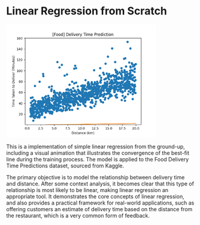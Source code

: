# Linear Regression from Scratch

<img src="lr.gif" width=400>

This is a implementation of simple linear regression from the ground-up, including a visual animation that illustrates the convergence of the best-fit line during the training process. The model is applied to the Food Delivery Time Predictions dataset, sourced from Kaggle.

The primary objective is to model the relationship between delivery time and distance. After some context analysis, it becomes clear that this type of relationship is most likely to be linear, making linear regression an appropriate tool. It demonstrates the core concepts of linear regression, and also provides a practical framework for real-world applications, such as offering customers an estimate of delivery time based on the distance from the restaurant, which is a very common form of feedback.
